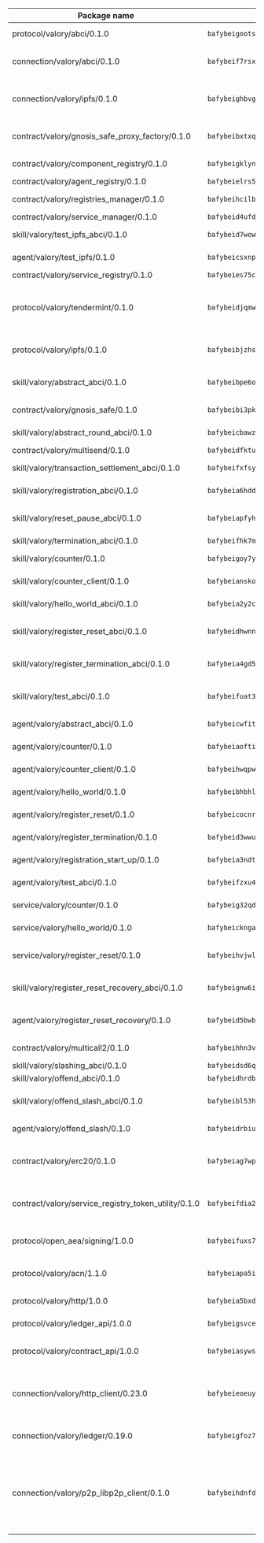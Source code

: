 | Package name                                                  | Package hash                                                  | Description                                                                                                                |
| ------------------------------------------------------------- | ------------------------------------------------------------- | -------------------------------------------------------------------------------------------------------------------------- |
| protocol/valory/abci/0.1.0                                    | `bafybeigootsvqpk6th5xpdtzanxum3earifrrezfyhylfrit7yvqdrtgpe` | A protocol for ABCI requests and responses.                                                                                |
| connection/valory/abci/0.1.0                                  | `bafybeif7rsxcw72mbzwcui3ozfaay5qnqorj5c52zedpqf56zczsxox3xe` | connection to wrap communication with an ABCI server.                                                                      |
| connection/valory/ipfs/0.1.0                                  | `bafybeighbvg6if7bwswosgajlzgz36pwuyttu3vyfqgwi3xayvdxtl53lq` | A connection responsible for uploading and downloading files from IPFS.                                                    |
| contract/valory/gnosis_safe_proxy_factory/0.1.0               | `bafybeibxtxqqelbbirvqtbhtw3ybe3oa6webgytsw4fz63gw436mjvfwxa` | Gnosis Safe proxy factory (GnosisSafeProxyFactory) contract                                                                |
| contract/valory/component_registry/0.1.0                      | `bafybeigklynwl3mfav5yt5zdkrqe6rukv4ygdhpdusk66ojt4jj7tunxcy` | Component registry contract                                                                                                |
| contract/valory/agent_registry/0.1.0                          | `bafybeielrs5qih3r6qhnily6x4h4j4j6kux6eqr546homow4c5ljgfyljq` | Agent registry contract                                                                                                    |
| contract/valory/registries_manager/0.1.0                      | `bafybeihcilb27ekgoplmc43iog2zrus63fufql4rly2umbuj573nu3zpg4` | Registries Manager contract                                                                                                |
| contract/valory/service_manager/0.1.0                         | `bafybeid4ufdirr3qaksk72iwnuzfelhzqwh7t3q56x2ixhzvwltte4yy5a` | Service Manager contract                                                                                                   |
| skill/valory/test_ipfs_abci/0.1.0                             | `bafybeid7woww5dcfd3rx76tzi7ck53utdy5gfuxsoitv6py3ft3xyukgfm` | IPFS e2e testing application.                                                                                              |
| agent/valory/test_ipfs/0.1.0                                  | `bafybeicsxnpgjoavkvh5wccz2ohto4ugams4mixnkn45fhd7mxqbkyb2re` | Agent for testing the ABCI connection.                                                                                     |
| contract/valory/service_registry/0.1.0                        | `bafybeies75c457aqgqxn2gnd5qouk6uxeuqwjbk6camlyjxpvupsu44fzi` | Service Registry contract                                                                                                  |
| protocol/valory/tendermint/0.1.0                              | `bafybeidjqmwvgi4rqgp65tbkhmi45fwn2odr5ecezw6q47hwitsgyw4jpa` | A protocol for communication between two AEAs to share tendermint configuration details.                                   |
| protocol/valory/ipfs/0.1.0                                    | `bafybeibjzhsengtxfofqpxy6syamplevp35obemwfp4c5lhag3v2bvgysa` | A protocol specification for IPFS requests and responses.                                                                  |
| skill/valory/abstract_abci/0.1.0                              | `bafybeibpe6ohnm4ritfnghdtpczdqlrcwufrxr5g75inkkgazeqhonyclu` | The abci skill provides a template of an ABCI application.                                                                 |
| contract/valory/gnosis_safe/0.1.0                             | `bafybeibi3pkjsueqv4dgpcnfscknt6gs57raw7ewoglnzneigbni4kuyfq` | Gnosis Safe (GnosisSafeL2) contract                                                                                        |
| skill/valory/abstract_round_abci/0.1.0                        | `bafybeicbawzjpumvlqbbyj34z5axzutzmkrybxflerf5b25gxv3vcjw7ne` | abstract round-based ABCI application                                                                                      |
| contract/valory/multisend/0.1.0                               | `bafybeidfktuprydtmi4umolfles5qaf7s3t26puvvs44hvkq6uwwr3ia3a` | MultiSend contract                                                                                                         |
| skill/valory/transaction_settlement_abci/0.1.0                | `bafybeifxfsy36wnbdkqwbrfoicsj35vamqkkfchpkmvgh6ourloeopk46e` | ABCI application for transaction settlement.                                                                               |
| skill/valory/registration_abci/0.1.0                          | `bafybeia6hddaqslpe7bxlle6gabzslglal3zz5fjabyjou6uvo3pnw4ibq` | ABCI application for common apps.                                                                                          |
| skill/valory/reset_pause_abci/0.1.0                           | `bafybeiapfyh7tlmeehcnlvmsml326343ixrvk3xzj3qwosii65gfjg5xja` | ABCI application for resetting and pausing app executions.                                                                 |
| skill/valory/termination_abci/0.1.0                           | `bafybeifhk7mm65ztrgsoimcrtrghjgqqidh466r3lk2bu2cydorlfqdkcq` | Termination skill.                                                                                                         |
| skill/valory/counter/0.1.0                                    | `bafybeigoy7ykp2rei6nnenh4aghkbx5xztspb5dfcsoeypljregrwrtpwi` | The ABCI Counter application example.                                                                                      |
| skill/valory/counter_client/0.1.0                             | `bafybeianskoghhdffn4wqquup3rtziefq6jareutugb6a5zkbvuvctgk3i` | A client for the ABCI counter application.                                                                                 |
| skill/valory/hello_world_abci/0.1.0                           | `bafybeia2y2cilr5h7nbjinda7hecivc7k2btexitu4or3zwhnihsihqq2q` | Hello World ABCI application.                                                                                              |
| skill/valory/register_reset_abci/0.1.0                        | `bafybeidhwnnqqkncia5ak2tlj4qsgyc2g2yrdptnko6p5b6kbh4xqrqkna` | ABCI application for dummy skill that registers and resets                                                                 |
| skill/valory/register_termination_abci/0.1.0                  | `bafybeia4gd5mhmo6caxoowymjs6ynyiwdm4hjtsb2t35tjjqzbbb7d3l24` | ABCI application for dummy skill that registers and resets                                                                 |
| skill/valory/test_abci/0.1.0                                  | `bafybeifuat3o2h7qvwyjhf4qbvq74nvvpyr565uvtirxque2ep6qux4evm` | ABCI application for testing the ABCI connection.                                                                          |
| agent/valory/abstract_abci/0.1.0                              | `bafybeicwfitvji6myb2mtvutbqufmkg45wsvsavmud2rhfuygwtboxbnsu` | The abstract ABCI AEA - for testing purposes only.                                                                         |
| agent/valory/counter/0.1.0                                    | `bafybeiaoftivfcmoqiwbcqh3y7yxwkkkcscqt2zdqxov65orx6y23cibze` | The ABCI Counter example as an AEA                                                                                         |
| agent/valory/counter_client/0.1.0                             | `bafybeihwqpwbejtk25xvlsltinpxe5myb33vpv4ee7qxqgsbwuzkdzujoe` | The ABCI Counter example as an AEA                                                                                         |
| agent/valory/hello_world/0.1.0                                | `bafybeibhbhlwtvu2qijdcpihazp6ir5vwlwwhn325o5axtby2kqwexpuba` | Hello World ABCI example.                                                                                                  |
| agent/valory/register_reset/0.1.0                             | `bafybeicocnrbe43hwvrz54j2cbvrk4pzu76sbrt257kmjh7vnwoqv3sopq` | Register reset to replicate Tendermint issue.                                                                              |
| agent/valory/register_termination/0.1.0                       | `bafybeid3wwutu6v2psyh777q7hkikwos5apkkwapa2sqrswxeljoybpcse` | Register terminate to test the termination feature.                                                                        |
| agent/valory/registration_start_up/0.1.0                      | `bafybeia3ndtjq6lprl74id2f45tzu6r2h45wijmonf3o7sed3zzwfyf46u` | Registration start-up ABCI example.                                                                                        |
| agent/valory/test_abci/0.1.0                                  | `bafybeifzxu4rrk6wdd3xkn5fvmozpsoqs5qi7v6dn5ykmzqaev2eji7n2a` | Agent for testing the ABCI connection.                                                                                     |
| service/valory/counter/0.1.0                                  | `bafybeig32qdsyv66j7fcmj3j3j5wh2h7m5cxp6xqwmze7uw7zeage75odi` | A set of agents incrementing a counter                                                                                     |
| service/valory/hello_world/0.1.0                              | `bafybeickngalhmgpbnjsqer5mx4rbjc5bymwnergm55iowpo66ryvv7ahi` | A simple demonstration of a simple ABCI application                                                                        |
| service/valory/register_reset/0.1.0                           | `bafybeihvjwll7toiklg47pnpsxnxuul6sestdepuvpmpbte45k4ojawnx4` | Test and debug tendermint reset mechanism.                                                                                 |
| skill/valory/register_reset_recovery_abci/0.1.0               | `bafybeignw6iqyfzjpgpmvhhsntdbcqjpbyuhkm62oifh7tilwgbx7kqy6m` | ABCI application for dummy skill that registers and resets                                                                 |
| agent/valory/register_reset_recovery/0.1.0                    | `bafybeid5bwbhb2hvsdpia3f7qacqk5clmfe3lpaqrxymb73s56st2oye4q` | Agent to showcase hard reset as a recovery mechanism.                                                                      |
| contract/valory/multicall2/0.1.0                              | `bafybeihhn3vic2yje7ehmi43a4wus4vnei5nwihetwk73tqtgbnn44pr2u` | The MakerDAO multicall2 contract.                                                                                          |
| skill/valory/slashing_abci/0.1.0                              | `bafybeidsd6qtjg2opnm5psyowj2aj5bemnru76dfh23out5bjuaz6fatdq` | Slashing skill.                                                                                                            |
| skill/valory/offend_abci/0.1.0                                | `bafybeidhrdb37vbehq7kupeuzman6p7ue5bd24zklk2kpbi4jrnbben5wu` | Offend ABCI application.                                                                                                   |
| skill/valory/offend_slash_abci/0.1.0                          | `bafybeibl53hvsqezuacrihpadmfqhihin726srl2nw6gk5vdedamlh27ua` | ABCI application used in order to test the slashing abci                                                                   |
| agent/valory/offend_slash/0.1.0                               | `bafybeidrbiuhd2g7dt4wuswhtfdtuhutzmeevsuknhcyjoxvns4ybuugqm` | Offend and slash to test the slashing feature.                                                                             |
| contract/valory/erc20/0.1.0                                   | `bafybeiag7wpfri44bwrx26374mnxyglmwxod6gu37foqkvloqr7oeldlgu` | The scaffold contract scaffolds a contract to be implemented by the developer.                                             |
| contract/valory/service_registry_token_utility/0.1.0          | `bafybeifdia2y5546tvk6xzxeaqzf2n5n7dutj2hdzbgenxohaqhjtnjqm4` | The scaffold contract scaffolds a contract to be implemented by the developer.                                             |
| protocol/open_aea/signing/1.0.0                               | `bafybeifuxs7gdg2okbn7uofymenjlmnih2wxwkym44lsgwmklgwuckxm2m` | A protocol for communication between skills and decision maker.                                                            |
| protocol/valory/acn/1.1.0                                     | `bafybeiapa5ilsobggnspoqhspftwolrx52udrwmaxdxgrk26heuvl4oooa` | The protocol used for envelope delivery on the ACN.                                                                        |
| protocol/valory/http/1.0.0                                    | `bafybeia5bxdua2i6chw6pg47bvoljzcpuqxzy4rdrorbdmcbnwmnfdobtu` | A protocol for HTTP requests and responses.                                                                                |
| protocol/valory/ledger_api/1.0.0                              | `bafybeigsvceac33asd6ecbqev34meyyjwu3rangenv6xp5rkxyz4krvcby` | A protocol for ledger APIs requests and responses.                                                                         |
| protocol/valory/contract_api/1.0.0                            | `bafybeiasywsvax45qmugus5kxogejj66c5taen27h4voriodz7rgushtqa` | A protocol for contract APIs requests and responses.                                                                       |
| connection/valory/http_client/0.23.0                          | `bafybeieoeuy4brzimtnubmokwirhrx27ezls6cdnl5qik4rkykfle3nn2y` | The HTTP_client connection that wraps a web-based client connecting to a RESTful API specification.                        |
| connection/valory/ledger/0.19.0                               | `bafybeigfoz7d7si7s4jehvloq2zmiiocpbxcaathl3bxkyarxoerxq7g3a` | A connection to interact with any ledger API and contract API.                                                             |
| connection/valory/p2p_libp2p_client/0.1.0                     | `bafybeihdnfdth3qgltefgrem7xyi4b3ejzaz67xglm2hbma2rfvpl2annq` | The libp2p client connection implements a tcp connection to a running libp2p node as a traffic delegate to send/receive envelopes to/from agents in the DHT. |

